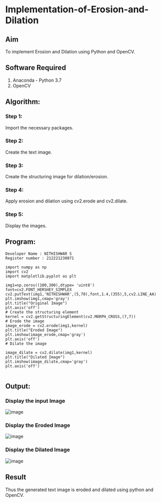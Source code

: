# Implementation-of-Erosion-and-Dilation
## Aim
To implement Erosion and Dilation using Python and OpenCV.
## Software Required
1. Anaconda - Python 3.7
2. OpenCV
## Algorithm:
### Step 1:
Import the necessary packages.


### Step 2:
Create the text image.


### Step 3:
Create the structuring image for dilation/erosion.


### Step 4:
Apply erosion and dilation using cv2.erode and cv2.dilate.


### Step 5:
Display the images.

## Program:

``` 
Developer Name : NITHISHWAR S
Register number : 212221230071

import numpy as np 
import cv2
import matplotlib.pyplot as plt

img1=np.zeros((100,300),dtype= 'uint8') 
font=cv2.FONT_HERSHEY_SIMPLEX
cv2.putText(img1,'NITHISHWAR',(5,70),font,1.4,(355),5,cv2.LINE_AA)
plt.imshow(img1,cmap='gray')
plt.title("Original Image")
plt.axis('off')
# Create the structuring element
kernel = cv2.getStructuringElement(cv2.MORPH_CROSS,(7,7))
# Erode the image
image_erode = cv2.erode(img1,kernel)
plt.title("Eroded Image")
plt.imshow(image_erode,cmap='gray')
plt.axis('off')
# Dilate the image

image_dilate = cv2.dilate(img1,kernel)
plt.title("Dilated Image")
plt.imshow(image_dilate,cmap='gray')
plt.axis('off')


```
## Output:

### Display the input Image
![image](https://user-images.githubusercontent.com/94164665/171099861-3c085985-7797-408a-babf-a9f3f3127ee7.png)
### Display the Eroded Image
![image](https://user-images.githubusercontent.com/94164665/171099837-6f4288f2-a742-46e6-ad7c-bc26fadae193.png)

### Display the Dilated Image
![image](https://user-images.githubusercontent.com/94164665/171099895-bc464958-3c7d-4023-84f3-fbab80db1f06.png)


## Result
Thus the generated text image is eroded and dilated using python and OpenCV.
